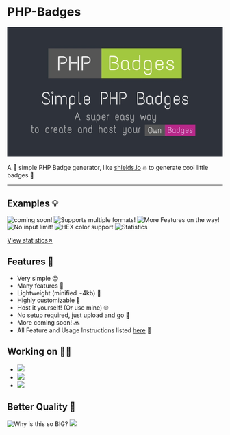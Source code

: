 # PHP-Badges
<img alt="Banner" src=".github/banner.jpg">

A 🔧 simple PHP Badge generator, like <a href="https://shields.io" target="_blank">shields.io</a> 🔥 to generate cool little badges 🌟

<hr>

## Examples 💡
![coming soon!](https://test.jm26.net/api/badge?label=Coming&message=soon!&color=green)
![Supports multiple formats!](https://test.jm26.net/api/badge/?format=jpg&label=Supports&message=multiple%20formats&color=orange)
![More Features on the way!](https://test.jm26.net/api/badge/?label=More%20cool%20features&message=on%20the%20way!&color=violet)
![No input limit!](https://test.jm26.net/api/badge/?label=No%20input&message=LIMIT!LIMIT!LIMIT!LIMIT!LIMIT!LIMIT!LIMIT!LIMIT!&color=yellowgreen)
![HEX color support](https://test.jm26.net/api/badge/?label=HEX%20color&message=support&color=0596a3)
![Statistics](https://test.jm26.net/api/badge/statistics)

<a href="https://test.jm26.net/api/badge/statistics?accuratecount=true" target="_blank">View statistics↗</a>

## Features 🌟

- Very simple 😌
- Many features 🤯
- Lightweight (minified ~4kb) 💪
- Highly customizable 🎨
- Host it yourself! (Or use mine) 🌐
- No setup required, just upload and go 🚀
- More coming soon! 🔜
- All Feature and Usage Instructions listed [here](https://github.com/JMcrafter26/php-badges/wiki/Features-and-Usage) 📑

## Working on 👨‍💻

- <img src="https://test.jm26.net/api/badge/?message=%E2%98%BB&label=Fontawesome%20support&color=red">
- <img src="https://test.jm26.net/api/badge/?label=Web&message=GUI&color=blue">
- <img src="https://test.jm26.net/api/badge/?label=JSON&message=input&color=yellow">
## Better Quality 🥶 
![Why is this so BIG?](https://test.jm26.net/api/badge/?resizeoutput=false&label=Why%20is%20this%20so&message=BIG??&color=critical)
<img height="20px" src="https://test.jm26.net/api/badge/?resizeoutput=false&scale=20&label=I%20think%20I&message=fixed%20it&color=ok">
